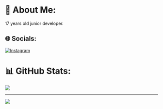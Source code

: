 # 💫 About Me:
17 years old junior developer.


## 🌐 Socials:
[![Instagram](https://img.shields.io/badge/Instagram-%23E4405F.svg?logo=Instagram&logoColor=white)](https://instagram.com/mnhotrhestikman) 
# 📊 GitHub Stats:
![](https://github-readme-stats.vercel.app/api?username=Monho12&theme=dark&hide_border=true&include_all_commits=true&count_private=true)<br/>

---
[![](https://visitcount.itsvg.in/api?id=Monho12&icon=0&color=0)](https://visitcount.itsvg.in)

<!-- Proudly created with GPRM ( https://gprm.itsvg.in ) -->
